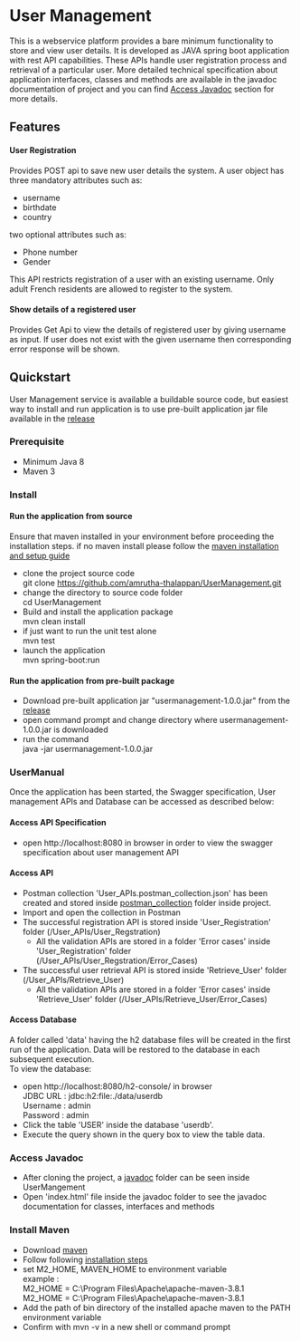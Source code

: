 # User Management

This is a webservice platform provides a bare minimum functionality to store and view user details. It is developed as
JAVA spring boot application with rest API capabilities. These APIs handle user registration process and retrieval of a
particular user. More detailed technical specification about application interfaces, classes and methods are available in the javadoc documentation of project and you can find [Access Javadoc](#Access_Javadoc) section for more details.

## Features

#### User Registration

Provides POST api to save new user details the system. A user object has three mandatory attributes such as:

* username
* birthdate
* country

two optional attributes such as:

* Phone number
* Gender

This API restricts registration of a user with an existing username. Only adult French residents are allowed to register
to the system.

#### Show details of a registered user

Provides Get Api to view the details of registered user by giving username as input. If user does not exist with the
given username then corresponding error response will be shown.

## Quickstart

User Management service is available a buildable source code, but easiest way to install and run application is to use
pre-built application jar file available in
the [release](https://github.com/amrutha-thalappan/UserManagement/releases/tag/v1.0)

### Prerequisite

* Minimum Java 8
* Maven 3

### Install

#### Run the application from source

Ensure that maven installed in your environment before proceeding the installation steps. if no maven install please
follow the [maven installation and setup guide](#Maven_Install)

* clone the project source code  
  git clone https://github.com/amrutha-thalappan/UserManagement.git
* change the directory to source code folder  
  cd UserManagement
* Build and install the application package  
  mvn clean install
* if just want to run the unit test alone  
  mvn test
* launch the application   
  mvn spring-boot:run

#### Run the application from pre-built package

* Download pre-built application jar "usermanagement-1.0.0.jar" from
  the [release](https://github.com/amrutha-thalappan/UserManagement/releases/tag/v1.0)
* open command prompt and change directory where usermanagement-1.0.0.jar is downloaded
* run the command  
  java -jar usermanagement-1.0.0.jar

### UserManual

Once the application has been started, the Swagger specification, User management APIs and Database can be accessed as
described below:

#### Access API Specification

* open http://localhost:8080 in browser in order to view the swagger specification about user management API

#### Access API

* Postman collection 'User_APIs.postman_collection.json' has been created and stored
  inside [postman_collection](https://github.com/amrutha-thalappan/UserManagement/tree/master/src/test/resources) folder
  inside project.
* Import and open the collection in Postman
* The successful registration API is stored inside 'User_Registration' folder (/User_APIs/User_Regstration)  
   * All the validation APIs are stored in a folder 'Error cases' inside 'User_Registration' folder (/User_APIs/User_Regstration/Error_Cases) 
* The successful user retrieval API is stored inside 'Retrieve_User' folder (/User_APIs/Retrieve_User)  
   * All the validation APIs are stored in a folder 'Error cases' inside 'Retrieve_User' folder (/User_APIs/Retrieve_User/Error_Cases)

#### Access Database

A folder called 'data' having the h2 database files will be created in the first run of the application. Data will be
restored to the database in each subsequent execution.  
To view the database:

* open http://localhost:8080/h2-console/ in browser  
  JDBC URL : jdbc:h2:file:./data/userdb  
  Username : admin  
  Password : admin
* Click the table 'USER' inside the database 'userdb'.
* Execute the query shown in the query box to view the table data.  

<div id="Access_Javadoc"></div>  

### Access Javadoc  

* After cloning the project, a [javadoc](https://github.com/amrutha-thalappan/UserManagement/tree/master/javadoc) folder can be seen inside UserMangement
* Open 'index.html' file inside the javadoc folder to see the javadoc documentation for classes, interfaces and methods  

<div id="Maven_Install"></div>  

### Install Maven

* Download [maven](https://maven.apache.org/download.cgi#)
* Follow following [installation steps](https://maven.apache.org/install.html)
* set M2_HOME, MAVEN_HOME to environment variable  
  example :  
  M2_HOME = C:\Program Files\Apache\apache-maven-3.8.1  
  M2_HOME = C:\Program Files\Apache\apache-maven-3.8.1
* Add the path of bin directory of the installed apache maven to the PATH environment variable
* Confirm with mvn -v in a new shell or command prompt
